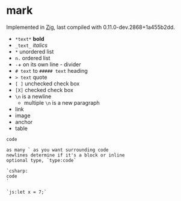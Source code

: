 # mark

Implemented in [Zig](https://ziglang.org/), last compiled with 0.11.0-dev.2868+1a455b2dd.

* `*text*` **bold**
* `_text_` _italics_
* `*` unordered list
* `n.` ordered list
* `-`+ on its own line - divider
* `# text` to `##### text` heading
* `> text` quote
* `[ ]` unchecked check box
* `[X]` checked check box
* `\n` is a newline
  * multiple `\n` is a new paragraph
* link
* image
* anchor
* table

```
code

as many ` as you want surrounding code
newlines determine if it's a block or inline
optional type, `type:code`

`csharp:
code
`

`js:let x = 7;`
```

